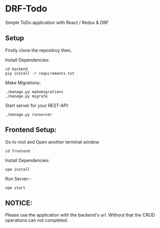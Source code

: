# DRF-Todo

Simple ToDo application with React / Redux & DRF

## Setup 

Firstly clone the repositroy then,

Install Dependencies:
```
cd backend
pip install -r requirements.txt
```
Make Migrations:
```
./manage.py makemigrations
./manage.py migrate
```
Start server for your REST-API:
```
./manage.py runserver
```

## Frontend Setup:
Go to root and Open another terminal window
```
cd frontend
```
Install Dependencies:
```
npm install
```
Run Server:-
```
npm start
```

## NOTICE:
Please use the application with the backend's url. Without that the CRUD operations can not completed.


